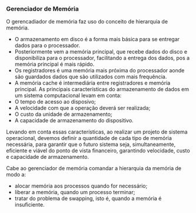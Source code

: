 ### Gerenciador de Memória
O gerencadiador de memória faz uso do conceito de hierarquia de memória.
- O armazenamento em disco é a forma mais básica para se entregar dados para o processador.
- Posteriormente vem a memória principal, que recebe dados do disco e disponibiliza para o processador, facilitando a entrega dos dados, pos a memória principal é mais rápido.
- Os registradores é uma memória mais próxima do processador aonde são guardados dados que são utilizados com mais frequência.
- A memória cache é intermediária entre registradores e memória principal.
As principais características do armazenamento de dados em um sistema computacional levam em conta:
- O tempo de acesso ao disposivo;
- A velocidade com que a operação deverá ser realizada;
- O custo da unidade de armazenamento;
- A capacidade de armazenamento do dispositivo.

Levando em conta essas características, ao realizar um projeto de sistema operacional, devemos definir a quantidade de cada tipo de memória necessária, para garantir que o futuro sistema seja, simultaneamente, eficiente e viável do ponto de vista financeiro, garantindo velocidade, custo e capacidade de armazenamento.

Cabe ao gerenciador de memória comandar a hierarquia da memória de modo a:
- alocar memória aos processos quando for necessário;
- liberar a memória, quando um processo terminar;
- tratar do problema de swapping, isto é, quando a memória é insuficiente.

